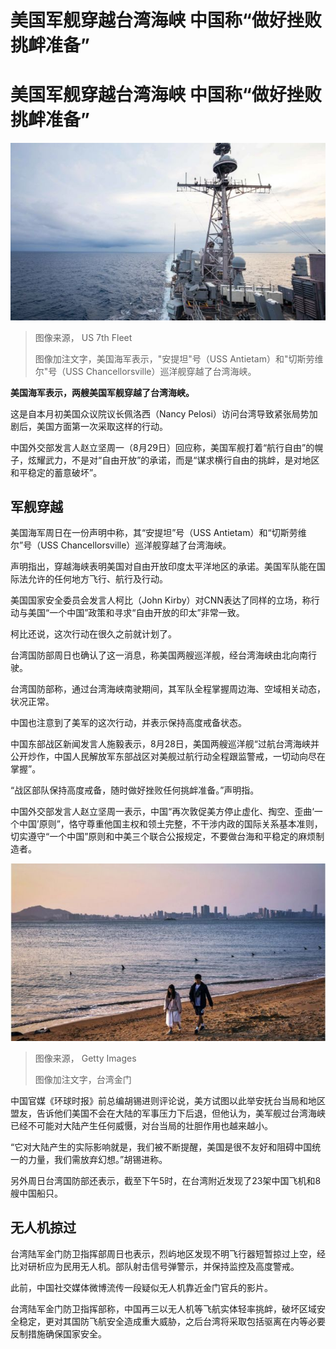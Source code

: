 # 美国军舰穿越台湾海峡 中国称“做好挫败挑衅准备”

#  美国军舰穿越台湾海峡 中国称“做好挫败挑衅准备”



![美国海军表示，两艘美国军舰穿越了台湾海峡。](_126469576_navy.png)

> 图像来源，  US 7th Fleet
>
> 图像加注文字，美国海军表示，"安提坦"号（USS Antietam）和"切斯劳维尔"号（USS Chancellorsville）巡洋舰穿越了台湾海峡。

**美国海军表示，两艘美国军舰穿越了台湾海峡。**

这是自本月初美国众议院议长佩洛西（Nancy Pelosi）访问台湾导致紧张局势加剧后，美国方面第一次采取这样的行动。

中国外交部发言人赵立坚周一（8月29日）回应称，美国军舰打着“航行自由”的幌子，炫耀武力，不是对“自由开放”的承诺，而是“谋求横行自由的挑衅，是对地区和平稳定的蓄意破坏”。

##  军舰穿越

美国海军周日在一份声明中称，其“安提坦”号（USS Antietam）和“切斯劳维尔”号（USS Chancellorsville）巡洋舰穿越了台湾海峡。

声明指出，穿越海峡表明美国对自由开放印度太平洋地区的承诺。美国军队能在国际法允许的任何地方飞行、航行及行动。

美国国家安全委员会发言人柯比（John Kirby）对CNN表达了同样的立场，称行动与美国“一个中国”政策和寻求“自由开放的印太”非常一致。

柯比还说，这次行动在很久之前就计划了。

台湾国防部周日也确认了这一消息，称美国两艘巡洋舰，经台湾海峡由北向南行驶。

台湾国防部称，通过台湾海峡南驶期间，其军队全程掌握周边海、空域相关动态，状况正常。

中国也注意到了美军的这次行动，并表示保持高度戒备状态。

中国东部战区新闻发言人施毅表示，8月28日，美国两艘巡洋舰“过航台湾海峡并公开炒作，中国人民解放军东部战区对美舰过航行动全程跟监警戒，一切动向尽在掌握”。

“战区部队保持高度戒备，随时做好挫败任何挑衅准备。”声明指。

中国外交部发言人赵立坚周一表示，中国“再次敦促美方停止虚化、掏空、歪曲‘一个中国’原则”，恪守尊重他国主权和领土完整，不干涉内政的国际关系基本准则，切实遵守“一个中国”原则和中美三个联合公报规定，不要做台海和平稳定的麻烦制造者。

![台湾金门](_126439445_gettyimages-1302221271.jpg)

> 图像来源，  Getty Images
>
> 图像加注文字，台湾金门

中国官媒《环球时报》前总编胡锡进则评论说，美方试图以此举安抚台当局和地区盟友，告诉他们美国不会在大陆的军事压力下后退，但他认为，美军舰过台湾海峡已经不可能对大陆产生任何威慑，对台当局的壮胆作用也越来越小。

“它对大陆产生的实际影响就是，我们被不断提醒，美国是很不友好和阻碍中国统一的力量，我们需放弃幻想。”胡锡进称。

另外周日台湾国防部还表示，截至下午5时，在台湾附近发现了23架中国飞机和8艘中国船只。

##  无人机掠过

台湾陆军金门防卫指挥部周日也表示，烈屿地区发现不明飞行器短暂掠过上空，经比对研析应为民用无人机。部队射击信号弹警示，并保持监控及高度警戒。

此前，中国社交媒体微博流传一段疑似无人机靠近金门官兵的影片。

台湾陆军金门防卫指挥部称，中国再三以无人机等飞航实体轻率挑衅，破坏区域安全稳定，更对其国防飞航安全造成重大威胁，之后台湾将采取包括驱离在内等必要反制措施确保国家安全。


